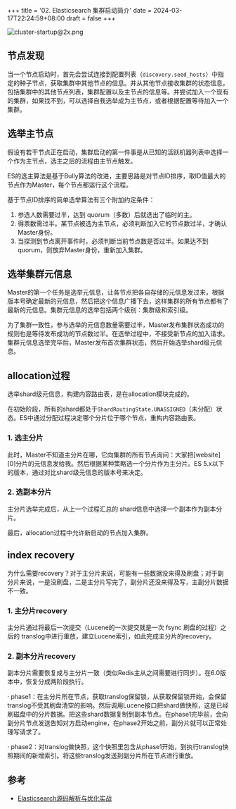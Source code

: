+++
title = '02. Elasticsearch 集群启动简介'
date = 2024-03-17T22:24:59+08:00
draft = false
+++

![cluster-startup@2x.png](https://cdn.jsdelivr.net/gh/iprocoder/images/202403202218692.png)

## 节点发现

当一个节点启动时，首先会尝试连接到配置列表（`discovery.seed_hosts`）中指定的种子节点，获取集群中其他节点的信息。并从其他节点接收集群的状态信息，包括集群中的其他节点列表，集群配置以及主节点的信息等。并尝试加入一个现有的集群，如果找不到，可以选择自我选举成为主节点，或者根据配置等待加入一个集群。

## 选举主节点

假设有若干节点正在启动，集群启动的第一件事是从已知的活跃机器列表中选择一个作为主节点，选主之后的流程由主节点触发。

ES的选主算法是基于Bully算法的改进，主要思路是对节点ID排序，取ID值最大的节点作为Master，每个节点都运行这个流程。

基于节点ID排序的简单选举算法有三个附加约定条件：
1. 参选人数需要过半，达到 quorum（多数）后就选出了临时的主。
2. 得票数需过半。某节点被选为主节点，必须判断加入它的节点数过半，才确认Master身份。
3. 当探测到节点离开事件时，必须判断当前节点数是否过半。如果达不到 quorum，则放弃Master身份，重新加入集群。

## 选举集群元信息

Master的第一个任务是选举元信息，让各节点把各自存储的元信息发过来，根据版本号确定最新的元信息，然后把这个信息广播下去，这样集群的所有节点都有了最新的元信息。集群元信息的选举包括两个级别：集群级和索引级。

为了集群一致性，参与选举的元信息数量需要过半，Master发布集群状态成功的规则也是等待发布成功的节点数过半。在选举过程中，不接受新节点的加入请求。集群元信息选举完毕后，Master发布首次集群状态，然后开始选举shard级元信息。

## allocation过程

选举shard级元信息，构建内容路由表，是在allocation模块完成的。

在初始阶段，所有的shard都处于`ShardRoutingState.UNASSIGNED`（未分配）状态。ES中通过分配过程决定哪个分片位于哪个节点，重构内容路由表。

### 1. 选主分片

此时，Master不知道主分片在哪，它向集群的所有节点询问：大家把\[website]\[0]分片的元信息发给我。然后根据某种策略选一个分片作为主分片。ES 5.x以下的版本，通过对比shard级元信息的版本号来决定。

### 2. 选副本分片

主分片选举完成后，从上一个过程汇总的 shard信息中选择一个副本作为副本分片。

最后，allocation过程中允许新启动的节点加入集群。

## index recovery

为什么需要recovery？对于主分片来说，可能有一些数据没来得及刷盘；对于副分片来说，一是没刷盘，二是主分片写完了，副分片还没来得及写，主副分片数据不一致。

### 1. 主分片recovery

主分片通过将最后一次提交（Lucene的一次提交就是一次 fsync 刷盘的过程）之后的 translog中进行重放，建立Lucene索引，如此完成主分片的recovery。

### 2. 副本分片recovery

副本分片需要恢复成与主分片一致（类似Redis主从之间需要进行同步）。在6.0版本中，恢复分成两阶段执行。

· phase1：在主分片所在节点，获取translog保留锁，从获取保留锁开始，会保留translog不受其刷盘清空的影响。然后调用Lucene接口把shard做快照，这是已经刷磁盘中的分片数据。把这些shard数据复制到副本节点。在phase1完毕前，会向副分片节点发送告知对方启动engine，在phase2开始之前，副分片就可以正常处理写请求了。

· phase2：对translog做快照，这个快照里包含从phase1开始，到执行translog快照期间的新增索引。将这些translog发送到副分片所在节点进行重放。

## 参考

- [Elasticsearch源码解析与优化实战](https://book.douban.com/subject/30386800/)

